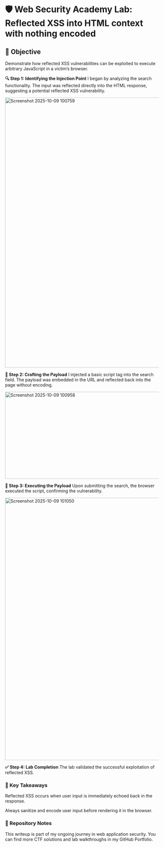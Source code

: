 # 🛡️ Web Security Academy Lab: Reflected XSS into HTML context with nothing encoded
## 🧠 Objective
Demonstrate how reflected XSS vulnerabilities can be exploited to execute arbitrary JavaScript in a victim’s browser.

**🔍 Step 1: Identifying the Injection Point**
I began by analyzing the search functionality. The input was reflected directly into the HTML response, suggesting a potential reflected XSS vulnerability.

<img width="1820" height="882" alt="Screenshot 2025-10-09 100759" src="https://github.com/user-attachments/assets/ca719d9e-d5bc-4719-9977-eb86a007eca0" />

**🧪 Step 2: Crafting the Payload**
I injected a basic script tag into the search field. The payload was embedded in the URL and reflected back into the page without encoding.

<img width="786" height="284" alt="Screenshot 2025-10-09 100958" src="https://github.com/user-attachments/assets/f3a1d102-c080-4ad2-acbe-425c0305b610" />

**🚨 Step 3: Executing the Payload**
Upon submitting the search, the browser executed the script, confirming the vulnerability.

<img width="1835" height="857" alt="Screenshot 2025-10-09 101050" src="https://github.com/user-attachments/assets/c2e92e61-51e7-4c25-a863-e46d8d6a4ebd" />

**✅ Step 4: Lab Completion**
The lab validated the successful exploitation of reflected XSS.

### 🧠 Key Takeaways
Reflected XSS occurs when user input is immediately echoed back in the response.

Always sanitize and encode user input before rendering it in the browser.

### 📁 Repository Notes
This writeup is part of my ongoing journey in web application security. You can find more CTF solutions and lab walkthroughs in my GitHub Portfolio.
